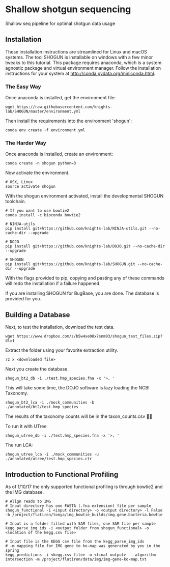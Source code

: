 Shallow shotgun sequencing
=======
Shallow seq pipeline for optimal shotgun data usage

## Installation
These installation instructions are streamlined for Linux and macOS systems. The tool SHOGUN is installable on windows with a few minor tweaks to this tutorial. This package requires anaconda, which is a system agnostic package and virtual environment manager. Follow the installation instructions for your system at <http://conda.pydata.org/miniconda.html>.

### The Easy Way

Once anaconda is installed, get the environment file:

```
wget https://raw.githubusercontent.com/knights-lab/SHOGUN/master/environment.yml
```

Then install the requirements into the environment 'shogun':
```
conda env create -f environment.yml
```

### The Harder Way

Once anaconda is installed, create an environment:
```
conda create -n shogun python=3
```

Now activate the environment.

```
# OSX, Linux
source activate shogun
```

With the shogun environment activated, install the developmental SHOGUN toolchain.

```
# If you want to use bowtie2
conda install -c bioconda bowtie2

# NINJA-utils
pip install git+https://github.com/knights-lab/NINJA-utils.git --no-cache-dir --upgrade

# DOJO
pip install git+https://github.com/knights-lab/DOJO.git --no-cache-dir --upgrade

# SHOGUN
pip install git+https://github.com/knights-lab/SHOGUN.git --no-cache-dir --upgrade
```


With the flags provided to pip, copying and pasting any of these commands will redo the installation if a failure happened.

If you are installing SHOGUN for BugBase, you are done. The database is provided for you.

## Building a Database

Next, to test the installation, download the test data.

```
wget https://www.dropbox.com/s/b5w4xe08x7snm93/shogun_test_files.zip?dl=1
```

Extract the folder using your favorite extraction utility.

```
7z x <downloaded file>
```

Next you create the database.

```
shogun_bt2_db -i ./test.hmp_species.fna -x '>, '
```

This will take some time, the DOJO software is lazy loading the NCBI Taxonomy.

```
shogun_bt2_lca -i ./mock_communities -b ./annotated/bt2/test.hmp_species
```

The results of the taxonomy counts will be in the taxon_counts.csv 🐱‍👤

To run it with UTree

```
shogun_utree_db -i ./test.hmp_species.fna -x '>, '
```


The run LCA:
```
shogun_utree_lca -i ./mock_communities -u ./annotated/utree/test.hmp_species.ctr
```

## Introduction to Functional Profiling

As of 1/10/17 the only supported functional profiling is through bowtie2 and the IMG database.

```
# Align reads to IMG
# Input directory has one FASTA (.fna extension) file per sample
shogun_functional -i <input directory> -o <output directory> -l False -b /project/flatiron/tonya/img_bowtie_builds/img.gene.bacteria.bowtie

# Input is a folder filled with SAM files, one SAM file per sample
kegg_parse_img_ids -i <output folder from shogun_functional> -o <location of the kegg.csv file>

# Input file is the KEGG csv file from the kegg_parse_img_ids
# -m mapping file for IMG gene to ko-map was generated by you in the spring
kegg_predictions -i <kegg.csv file> -o <final output>  --algorithm intersection -m /project/flatiron/data/img/img-gene-ko-map.txt
```
